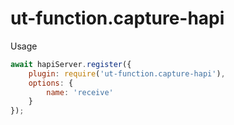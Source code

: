 # ut-function.capture-hapi

Usage

```js
await hapiServer.register({
    plugin: require('ut-function.capture-hapi'),
    options: {
        name: 'receive'
    }
});
```
